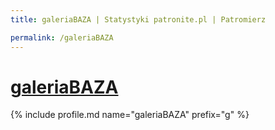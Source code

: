 ```yaml
---
title: galeriaBAZA | Statystyki patronite.pl | Patromierz

permalink: /galeriaBAZA
---
```


# [galeriaBAZA](https://patronite.pl/galeriaBAZA)

{% include profile.md name="galeriaBAZA" prefix="g" %}
